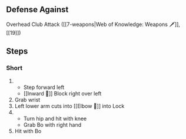 ## Defense Against

Overhead Club Attack ([[7-weapons|Web of Knowledge: Weapons 🗡️]], [[19]])
## Steps

### Short

1. 
    - Step forward left
    - [[Inward 🔽]] Block right over left
2. Grab wrist
3. Left lower arm cuts into [[Elbow 💪]] into Lock
4. 
    - Turn hip and hit with knee
    - Grab Bo with right hand
5. Hit with Bo